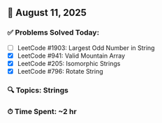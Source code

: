 ## 📅 August 11, 2025

### ✅ Problems Solved Today:
- [ ] LeetCode #1903: Largest Odd Number in String
- [x] LeetCode #941: Valid Mountain Array
- [x] LeetCode #205: Isomorphic Strings
- [x] LeetCode #796: Rotate String

### 🔍 Topics: Strings  
### ⏱ Time Spent: ~2 hr
